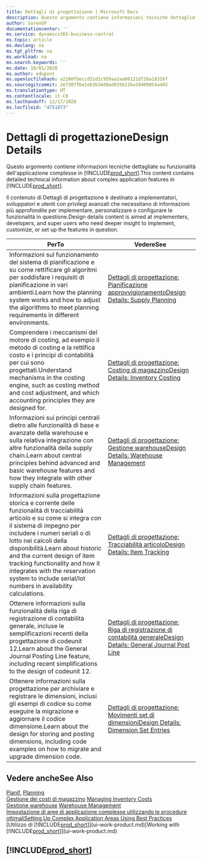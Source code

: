```yaml
---
title: Dettagli di progettazione | Microsoft Docs
description: Questo argomento contiene informazioni tecniche dettagliate su funzionalità dell'applicazione complesse in Business Central.
author: SorenGP
documentationcenter: ''
ms.service: dynamics365-business-central
ms.topic: article
ms.devlang: na
ms.tgt_pltfrm: na
ms.workload: na
ms.search.keywords: ''
ms.date: 10/01/2020
ms.author: edupont
ms.openlocfilehash: a2280fbeccd51d1c959aa2aa09121d728a18326f
ms.sourcegitcommit: 2e7307fbe1eb3b34d0ad9356226a19409054a402
ms.translationtype: HT
ms.contentlocale: it-CH
ms.lasthandoff: 12/17/2020
ms.locfileid: "4751873"
---
```

# <a name="design-details"></a><span data-ttu-id="02de9-103">Dettagli di progettazione</span><span class="sxs-lookup"><span data-stu-id="02de9-103">Design Details</span></span>
<span data-ttu-id="02de9-104">Questo argomento contiene informazioni tecniche dettagliate su funzionalità dell'applicazione complesse in [!INCLUDE[prod_short](includes/prod_short.md)].</span><span class="sxs-lookup"><span data-stu-id="02de9-104">This content contains detailed technical information about complex application features in [!INCLUDE[prod_short](includes/prod_short.md)].</span></span>  

 <span data-ttu-id="02de9-105">Il contenuto di Dettagli di progettazione è destinato a implementatori, sviluppatori e utenti con privilegi avanzati che necessitano di informazioni più approfondite per implementare, personalizzare o configurare le funzionalità in questione.</span><span class="sxs-lookup"><span data-stu-id="02de9-105">Design details content is aimed at implementers, developers, and super users who need deeper insight to implement, customize, or set up the features in question.</span></span>  

|<span data-ttu-id="02de9-106">**Per**</span><span class="sxs-lookup"><span data-stu-id="02de9-106">**To**</span></span>|<span data-ttu-id="02de9-107">**Vedere**</span><span class="sxs-lookup"><span data-stu-id="02de9-107">**See**</span></span>|  
|------------|-------------|  
|<span data-ttu-id="02de9-108">Informazioni sul funzionamento del sistema di pianificazione e su come rettificare gli algoritmi per soddisfare i requisiti di pianificazione in vari ambienti.</span><span class="sxs-lookup"><span data-stu-id="02de9-108">Learn how the planning system works and how to adjust the algorithms to meet planning requirements in different environments.</span></span>|[<span data-ttu-id="02de9-109">Dettagli di progettazione: Pianificazione approvvigionamento</span><span class="sxs-lookup"><span data-stu-id="02de9-109">Design Details: Supply Planning</span></span>](design-details-supply-planning.md)|  
|<span data-ttu-id="02de9-110">Comprendere i meccanismi del motore di costing, ad esempio il metodo di costing e la rettifica costo e i principi di contabilità per cui sono progettati.</span><span class="sxs-lookup"><span data-stu-id="02de9-110">Understand mechanisms in the costing engine, such as costing method and cost adjustment, and which accounting principles they are designed for.</span></span>|[<span data-ttu-id="02de9-111">Dettagli di progettazione: Costing di magazzino</span><span class="sxs-lookup"><span data-stu-id="02de9-111">Design Details: Inventory Costing</span></span>](design-details-inventory-costing.md)|  
|<span data-ttu-id="02de9-112">Informazioni sui principi centrali dietro alle funzionalità di base e avanzate della warehouse e sulla relativa integrazione con altre funzionalità della supply chain.</span><span class="sxs-lookup"><span data-stu-id="02de9-112">Learn about central principles behind advanced and basic warehouse features and how they integrate with other supply chain features.</span></span>|[<span data-ttu-id="02de9-113">Dettagli di progettazione: Gestione warehouse</span><span class="sxs-lookup"><span data-stu-id="02de9-113">Design Details: Warehouse Management</span></span>](design-details-warehouse-management.md)|  
|<span data-ttu-id="02de9-114">Informazioni sulla progettazione storica e corrente delle funzionalità di tracciabilità articolo e su come si integra con il sistema di impegno per includere i numeri seriali o di lotto nei calcoli della disponibilità.</span><span class="sxs-lookup"><span data-stu-id="02de9-114">Learn about historic and the current design of item tracking functionality and how it integrates with the reservation system to include serial/lot numbers in availability calculations.</span></span>|[<span data-ttu-id="02de9-115">Dettagli di progettazione: Tracciabilità articolo</span><span class="sxs-lookup"><span data-stu-id="02de9-115">Design Details: Item Tracking</span></span>](design-details-item-tracking.md)|  
|<span data-ttu-id="02de9-116">Ottenere informazioni sulla funzionalità della riga di registrazione di contabilità generale, incluse le semplificazioni recenti della progettazione di codeunit 12.</span><span class="sxs-lookup"><span data-stu-id="02de9-116">Learn about the General Journal Posting Line feature, including recent simplifications to the design of codeunit 12.</span></span>|[<span data-ttu-id="02de9-117">Dettagli di progettazione: Riga di registrazione di contabilità generale</span><span class="sxs-lookup"><span data-stu-id="02de9-117">Design Details: General Journal Post Line</span></span>](design-details-general-journal-post-line.md)|
|<span data-ttu-id="02de9-118">Ottenere informazioni sulla progettazione per archiviare e registrare le dimensioni, inclusi gli esempi di codice su come eseguire la migrazione e aggiornare il codice dimensione.</span><span class="sxs-lookup"><span data-stu-id="02de9-118">Learn about the design for storing and posting dimensions, including code examples on how to migrate and upgrade dimension code.</span></span>|[<span data-ttu-id="02de9-119">Dettagli di progettazione: Movimenti set di dimensioni</span><span class="sxs-lookup"><span data-stu-id="02de9-119">Design Details: Dimension Set Entries</span></span>](design-details-dimension-set-entries.md)| 

## <a name="see-also"></a><span data-ttu-id="02de9-120">Vedere anche</span><span class="sxs-lookup"><span data-stu-id="02de9-120">See Also</span></span>  
 <span data-ttu-id="02de9-121">[Pianif.](production-planning.md) </span><span class="sxs-lookup"><span data-stu-id="02de9-121">[Planning](production-planning.md) </span></span>  
 <span data-ttu-id="02de9-122">[Gestione dei costi di magazzino](finance-manage-inventory-costs.md) </span><span class="sxs-lookup"><span data-stu-id="02de9-122">[Managing Inventory Costs](finance-manage-inventory-costs.md) </span></span>  
 <span data-ttu-id="02de9-123">[Gestione warehouse](warehouse-manage-warehouse.md) </span><span class="sxs-lookup"><span data-stu-id="02de9-123">[Warehouse Management](warehouse-manage-warehouse.md) </span></span>  
 [<span data-ttu-id="02de9-124">Impostazione di aree di applicazione complesse utilizzando le procedure ottimali</span><span class="sxs-lookup"><span data-stu-id="02de9-124">Setting Up Complex Application Areas Using Best Practices</span></span>](set-up-complex-application-areas-using-best-practices.md)  
 <span data-ttu-id="02de9-125">[Utilizzo di [!INCLUDE[prod_short](includes/prod_short.md)]](ui-work-product.md)</span><span class="sxs-lookup"><span data-stu-id="02de9-125">[Working with [!INCLUDE[prod_short](includes/prod_short.md)]](ui-work-product.md)</span></span>

 ## [!INCLUDE[prod_short](includes/free_trial_md.md)]  
